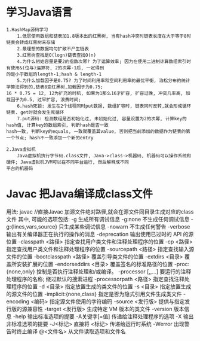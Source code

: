 # 学习Java语言

    1.HashMap源码学习
        1.低层使用数组和链表加1.8版本出的红黑树, 当有hash冲突时链表长度在大于等于8时链表会转成红黑树来存储
        2.最理想的数据均匀扩散不产生链表
        3.红黑树查找是O(logn)链表查找O(n)
        4.为什么初始容量是要2的指数次幂? 为了运算效率; 因为在使用二进制计算数组索引时有使用&(位与)运算符, 2的次幂-1后, 一定得到
    的是小于数组的length-1;hash & length-1
        5.为什么加载因子是0.75? 为了时间利用率和空间利用率的最优平衡, 泊松分布的统计学算法得到的,链表8变红黑树,加载因子为0.75;
    16 * 0.75 = 12, 12为扩充的时机, 如果为1那么16才扩容, 扩容过晚, 冲突几率高, 加载因子为0.5, 过早扩容, 浪费时间;
        6.hash死锁: 发生在2个线程同时put数据, 数组扩容时, 链表同时反转,就会形成循环链表. get时就会发生死循环
        7.put源码: 检测数组是否初始化过, 未初始化过, 容量设置为2的次幂, 计算key的hash值, 计算key的数组索引, 判断hash是否一致
    hash一致, 判断key的equals, 一致就覆盖其value, 否则把当前添加的数据作为链表的第一个节点; hash不一致添加一个新的entry
        
    2.Java虚拟机
        Java虚拟机执行字节码.class文件, Java->class->机器码, 机器码可以操作系统和硬件; Java虚拟机JVM可以在不同平台运行, 然后解释成不同
    平台的机器码
        
        
# Javac 把Java编译成class文件
 
 用法: javac <options> <source files> //直接Javac 加源文件绝对路径,就会在源文件同目录生成对应的class文件
其中, 可能的选项包括:
  -g                         生成所有调试信息
  -g:none                    不生成任何调试信息
  -g:{lines,vars,source}     只生成某些调试信息
  -nowarn                    不生成任何警告
  -verbose                   输出有关编译器正在执行的操作的消息
  -deprecation               输出使用已过时的 API 的源位置
  -classpath <路径>            指定查找用户类文件和注释处理程序的位置
  -cp <路径>                   指定查找用户类文件和注释处理程序的位置
  -sourcepath <路径>           指定查找输入源文件的位置
  -bootclasspath <路径>        覆盖引导类文件的位置
  -extdirs <目录>              覆盖所安装扩展的位置
  -endorseddirs <目录>         覆盖签名的标准路径的位置
  -proc:{none,only}          控制是否执行注释处理和/或编译。
  -processor <class1>[,<class2>,<class3>...] 要运行的注释处理程序的名称; 绕过默认的搜索进程
  -processorpath <路径>        指定查找注释处理程序的位置
  -d <目录>                    指定放置生成的类文件的位置
  -s <目录>                    指定放置生成的源文件的位置
  -implicit:{none,class}     指定是否为隐式引用文件生成类文件
  -encoding <编码>             指定源文件使用的字符编码
  -source <发行版>              提供与指定发行版的源兼容性
  -target <发行版>              生成特定 VM 版本的类文件
  -version                   版本信息
  -help                      输出标准选项的提要
  -A关键字[=值]                  传递给注释处理程序的选项
  -X                         输出非标准选项的提要
  -J<标记>                     直接将 <标记> 传递给运行时系统
  -Werror                    出现警告时终止编译
  @<文件名>                     从文件读取选项和文件名

    

